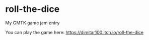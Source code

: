 # roll-the-dice
My GMTK game jam entry

You can play the game here: https://dimitar100.itch.io/roll-the-dice
